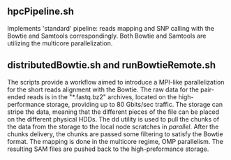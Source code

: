 hpcPipeline.sh
-------------
Implements 'standard' pipeline: reads mapping and SNP calling with the Bowtie and Samtools correspondingly.
Both Bowtie and Samtools are utilizing the multicore  parallelization.


distributedBowtie.sh and runBowtieRemote.sh
------------------
The scripts provide a workflow aimed to introduce a MPI-like parallelization for the short reads alignment with the Bowtie.
The raw data for the pair-ended reads is in the "*.fastq.bz2" archives, located on the high-performance storage, providing up to 80 Gbits/sec traffic.
The storage can stripe the data, meaning that the different pieces of the file can be placed on the different physical HDDs.
The dd utility is used to pull the chunks of the data from the storage to the local node scratches in _parallel_.
After the chunks delivery, the chunks are passed some filtering to satisfy the Bowtie format.
The mapping is done in the multicore regime, OMP parallelism. The resulting SAM files are pushed back to the high-preformance storage.
